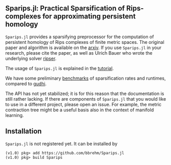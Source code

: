 ## Sparips.jl: Practical Sparsification of Rips-complexes for approximating persistent homology

`Sparips.jl` provides a sparsifying preprocessor for the computation of persistent homology of Rips complexes of finite metric spaces. The original paper and algorithm is available on the [arxiv](https://arxiv.org/abs/1807.09982). If you use `Sparips.jl` in your research, please cite the paper, as well as Ulrich Bauer who wrote the underlying solver [ripser](https://github.com/Ripser/ripser). 

The usage of `Sparips.jl` is explained in the [tutorial](./docs/tutorial/sparips_tutorial.md). 

We have some preliminary [benchmarks](./docs/benchmarks/comparison_gudhi.md) of sparsification rates and runtimes, compared to [gudhi](http://gudhi.gforge.inria.fr/).

The API has not yet stabilized; it is for this reason that the documentation is still rather lacking. If there are components of `Sparips.jl` that you would like to use in a different project, please open an issue. For example, the metric contraction tree might be a useful basis also in the context of manifold learning.


## Installation

`Sparips.jl` is not registered yet. It can be installed by 

```
(v1.0) pkg> add https://github.com/bbrehm/Sparips.jl
(v1.0) pkg> build Sparips
```
